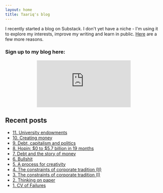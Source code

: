 ```yaml
---
layout: home
title: Taariq's blog
---
```


I recently started a blog on Substack. I don't yet have a niche - I'm using it to explore my interests, improve my writing and learn in public. <a href="https://taariq.substack.com/p/2-thinking-on-paper" target="_blank">Here</a> are a few more reasons. 

### Sign up to my blog here:
<div
  style="text-align:center;width:100%;">
<iframe src="https://taariq.substack.com/embed" width="300" height="150" style="border:1px solid #EEE; background:white; margin: 0 auto; dislay: block;" frameborder="0" scrolling="no"></iframe>

</div>

## Recent posts
- <a href="https://taariq.substack.com/p/university-endowments" target="_blank">11. University endowments</a>
- <a href="https://taariq.substack.com/p/10-creating-money" target="_blank">10. Creating money</a>
- <a href="https://taariq.substack.com/p/9-debt-capitalism-and-politics" target="_blank">9. Debt, capitalism and politics</a>
- <a href="https://taariq.substack.com/p/hopin" target="_blank">8. Hopin: $0 to $5.7 billion in 19 months</a>
- <a href="https://taariq.substack.com/p/7-debt-and-the-story-of-money" target="_blank">7. Debt and the story of money</a>
- <a href="https://taariq.substack.com/p/bullshit" target="_blank">6. Bullshit</a>
- <a href="https://taariq.substack.com/p/process-for-creativity" target="_blank">5. A process for creativity</a>
- <a href="https://taariq.substack.com/p/constraints-corp-trad-2" target="_blank">4. The constraints of corporate tradition (II)</a>
- <a href="https://taariq.substack.com/p/constraints-corp-trad-1" target="_blank">3. The constraints of corporate tradition (I)</a>
- <a href="https://taariq.substack.com/p/2-thinking-on-paper" target="_blank">2. Thinking on paper</a>
- <a href="https://taariq.substack.com/p/1-cv-of-failures" target="_blank">1. CV of Failures</a>


